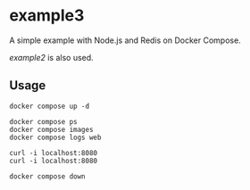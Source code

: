 # example3

A simple example with Node.js and Redis on Docker Compose.

*example2* is also used.

## Usage

```
docker compose up -d

docker compose ps
docker compose images
docker compose logs web

curl -i localhost:8080
curl -i localhost:8080

docker compose down
```
